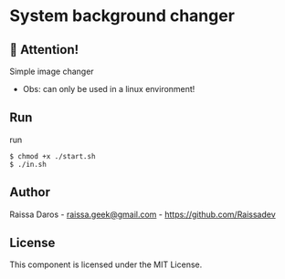 # System background changer

## :stop_sign: Attention!

Simple image changer

- Obs: can only be used in a linux environment!

## Run
run
```
$ chmod +x ./start.sh
$ ./in.sh
```
## Author
Raissa Daros - raissa.geek@gmail.com - https://github.com/Raissadev

## License
This component is licensed under the MIT License.


